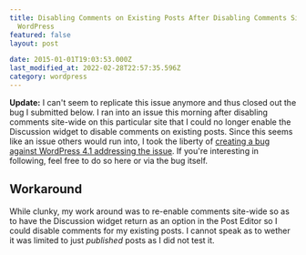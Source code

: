 ```yaml
---
title: Disabling Comments on Existing Posts After Disabling Comments Site-Wide with
  WordPress
featured: false
layout: post

date: 2015-01-01T19:03:53.000Z
last_modified_at: 2022-02-28T22:57:35.596Z
category: wordpress
---
```


 **Update:** I can't seem to replicate this issue anymore and thus closed out the bug I submitted below. I ran into an issue this morning after disabling comments site-wide on this particular site that I could no longer enable the Discussion widget to disable comments on existing posts. Since this seems like an issue others would run into, I took the liberty of [creating a bug against WordPress 4.1 addressing the issue](https://core.trac.wordpress.org/ticket/30880). If you're interesting in following, feel free to do so here or via the bug itself.

## Workaround

While clunky, my work around was to re-enable comments site-wide so as to have the Discussion widget return as an option in the Post Editor so I could disable comments for my existing posts. I cannot speak as to wether it was limited to just _published_ posts as I did not test it.

